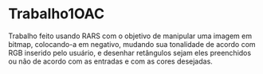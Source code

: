 # Trabalho1OAC
Trabalho feito usando RARS com o objetivo de manipular uma imagem em bitmap, colocando-a em negativo, mudando sua tonalidade de acordo com RGB inserido pelo usuário, e desenhar retângulos sejam eles preenchidos ou não de acordo com as entradas e com as cores desejadas.
